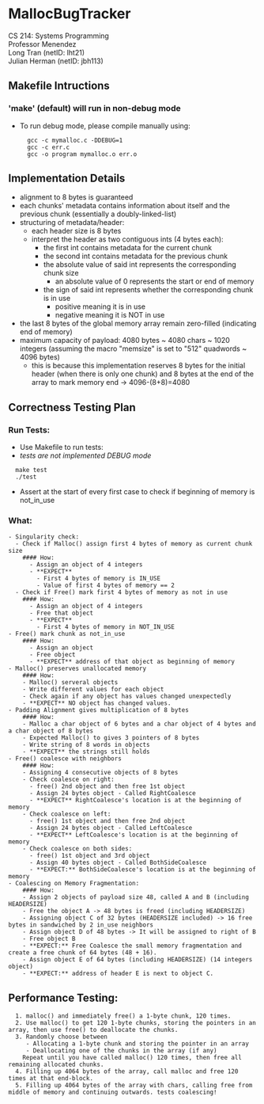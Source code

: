 # MallocBugTracker
CS 214: Systems Programming  
Professor Menendez  
Long Tran (netID: lht21)  
Julian Herman (netID: jbh113)  

## Makefile Intructions
  ### 'make' (default) will run in non-debug mode
  - To run debug mode, please compile manually using:
      ```
        gcc -c mymalloc.c -DDEBUG=1
        gcc -c err.c
        gcc -o program mymalloc.o err.o
      ```

## Implementation Details

- alignment to 8 bytes is guaranteed
- each chunks' metadata contains information about itself and the previous chunk (essentially a doubly-linked-list)
- structuring of metadata/header:
  - each header size is 8 bytes
  - interpret the header as two contiguous ints (4 bytes each):
    - the first int contains metadata for the current chunk
    - the second int contains metadata for the previous chunk
    - the absolute value of said int represents the corresponding chunk size
      - an absolute value of 0 represents the start or end of memory
    - the sign of said int represents whether the corresponding chunk is in use
      - positive meaning it is in use
      - negative meaning it is NOT in use
- the last 8 bytes of the global memory array remain zero-filled (indicating end of memory)
- maximum capacity of payload: 4080 bytes ~ 4080 chars ~ 1020 integers (assuming the macro "memsize" is set to "512" quadwords ~ 4096 bytes)
    - this is because this implementation reserves 8 bytes for the initial header (when there is only one chunk) and 8 bytes at the end of the array to mark memory end -> 4096-(8+8)=4080



## Correctness Testing Plan
  ### Run Tests:
  - Use Makefile to run tests:
  - *tests are not implemented DEBUG mode*
  ```
    make test
    ./test
  ```

  - Assert at the start of every first case to check if beginning of memory is not_in_use


  ### What:
    - Singularity check:
      - Check if Malloc() assign first 4 bytes of memory as current chunk size
        #### How:
          - Assign an object of 4 integers
          - **EXPECT** 
            - First 4 bytes of memory is IN_USE
            - Value of first 4 bytes of memory == 2
      - Check if Free() mark first 4 bytes of memory as not in use
        #### How: 
          - Assign an object of 4 integers
          - Free that object
          - **EXPECT**
            - First 4 bytes of memory in NOT_IN_USE
    - Free() mark chunk as not_in_use
        #### How:
          - Assign an object
          - Free object
          - **EXPECT** address of that object as beginning of memory
    - Malloc() preserves unallocated memory
        #### How:
        - Malloc() serveral objects
        - Write different values for each object
        - Check again if any object has values changed unexpectedly
        - **EXPECT** NO object has changed values.
    - Padding Alignment gives multiplication of 8 bytes
        #### How:
        - Malloc a char object of 6 bytes and a char object of 4 bytes and a char object of 8 bytes
        - Expected Malloc() to gives 3 pointers of 8 bytes
        - Write string of 8 words in objects
        - **EXPECT** the strings still holds
    - Free() coalesce with neighbors
        #### How:
        - Assigning 4 consecutive objects of 8 bytes
        - Check coalesce on right:
          - free() 2nd object and then free 1st object
          - Assign 24 bytes object - Called RightCoalesce
          - **EXPECT** RightCoalesce's location is at the beginning of memory
        - Check coalesce on left:
          - free() 1st object and then free 2nd object
          - Assign 24 bytes object - Called LeftCoalesce
          - **EXPECT** LeftCoalesce's location is at the beginning of memory 
        - Check coalesce on both sides:
          - free() 1st object and 3rd object
          - Assign 40 bytes object - Called BothSideCoalesce
          - **EXPECT:** BothSideCoalesce's location is at the beginning of memory  
    - Coalescing on Memory Fragmentation:
        #### How:
        - Assign 2 objects of payload size 48, called A and B (including HEADERSIZE) 
        - Free the object A -> 48 bytes is freed (including HEADERSIZE)
        - Assigning object C of 32 bytes (HEADERSIZE included) -> 16 free bytes in sandwiched by 2 in_use neighbors
        - Assign object D of 48 bytes -> It will be assigned to right of B
        - Free object B 
        - **EXPECT:** Free Coalesce the small memory fragmentation and create a free chunk of 64 bytes (48 + 16).
        - Assign object E of 64 bytes (including HEADERSIZE) (14 integers object)
        - **EXPECT:** address of header E is next to object C.


## Performance Testing: 
      1. malloc() and immediately free() a 1-byte chunk, 120 times.
      2. Use malloc() to get 120 1-byte chunks, storing the pointers in an array, then use free() to deallocate the chunks. 
      3. Randomly choose between
         - Allocating a 1-byte chunk and storing the pointer in an array
         - Deallocating one of the chunks in the array (if any)
        Repeat until you have called malloc() 120 times, then free all remaining allocated chunks.
      4. Filling up 4064 bytes of the array, call malloc and free 120 times at that end-block.
      5. Filling up 4064 bytes of the array with chars, calling free from middle of memory and continuing outwards. tests coalescing!
